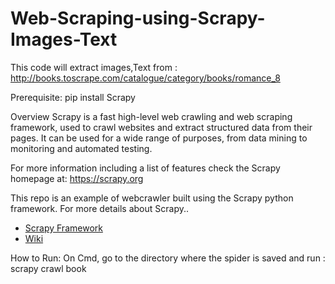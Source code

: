 # Web-Scraping-using-Scrapy-Images-Text
This code will extract images,Text from : http://books.toscrape.com/catalogue/category/books/romance_8

Prerequisite:
pip install Scrapy

Overview
Scrapy is a fast high-level web crawling and web scraping framework, used to crawl websites and extract structured data from their pages. It can be used for a wide range of purposes, from data mining to monitoring and automated testing.

For more information including a list of features check the Scrapy homepage at: https://scrapy.org

This repo is an example of webcrawler built using the Scrapy python framework.  For more details about Scrapy..

 - [Scrapy Framework](https://github.com/scrapy/scrapy/)
 - [Wiki](https://github.com/scrapy/scrapy/wiki)
 
 How to Run:
 On Cmd, go to the directory where the spider is saved and  run :
 scrapy crawl book



